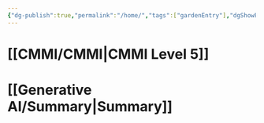 ```yaml
---
{"dg-publish":true,"permalink":"/home/","tags":["gardenEntry"],"dgShowFileTree":false,"noteIcon":""}
---
```



# [[CMMI/CMMI\|CMMI Level 5]]


# [[Generative AI/Summary\|Summary]]


